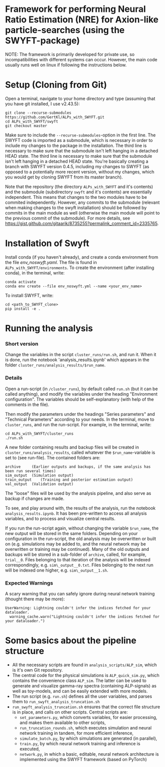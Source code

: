 # Framework for performing Neural Ratio Estimation (NRE) for Axion-like particle-searches (using the SWYFT-package)

NOTE: The framework is primarily developed for private use, so incompatibilities with different systems can occur. However, the main code usually runs well on linux if following the instructions below. 

# Setup (Cloning from Git)

Open a terminal, navigate to your home directory and type (assuming that you have git installed, I use v2.43.5):

```
git clone --recurse-submodules https://github.com/GertKl/ALPs_with_SWYFT.git
cd ALPs_with_SWYFT/swyft
git checkout master
```

Make sure to include the `--recurse-submodules`-option in the first line. The SWYFT code is imported as a submodule, which is necessary in order to include my changes to the package in the installation. The third line is necessary to make sure that the submodule isn't left hanging in a detached HEAD state. The third line is necessary to make sure that the submodule isn't left hanging in a detached HEAD state. You're basically creating a branch with SWYFT version 0.4.5, including my changes to SWYFT (as opposed to a potentially more recent version, without my changes, which you would get by cloning SWYFT from its master branch).


Note that the repository (the directory ``ALPs_with_SWYFT`` and it's contents) and the submodule (subdirectory ``swyft`` and it's contents) are essentially independent. This means that changes to the two modules have to be commited independently. However, any commits to the submodule (relevant when making changes to the swyft installation) should be followed by commits in the main module as well (otherwise the main module will point to the previous commit of the submodule). For more details, see https://gist.github.com/gitaarik/8735255?permalink_comment_id=2335765. 


# Installation of Swyft


Install conda (if you haven't already), and create a conda environment from the file *env_noswyft.yaml*. The file is found in `ALPs_with_SWYFT/environments`. To create the environment (after installing conda), in the terminal, write:

``` 
conda activate
conda env create --file env_noswyft.yml --name <your_env_name>
```

To install SWYFT, write:

```
cd <path_to_SWYFT_clone>
pip install -e .
```

# Running the analysis

### Short version 

Change the variables in the script `cluster_runs/run.sh`, and run it. When it is done, run the notebook 'analysis_results.ipynb' which appears in the folder `cluster_runs/analysis_results/$run_name`.

### Details

Open a run-script (in `/cluster_runs`), by default called `run.sh` (but it can be called anything), and modify the variables under the heading "Environment configuration". The variables should be self-explanatory (with help of the comments in the file). 

Then modify the parameters under the headings "Series parameters" and "Technical Parameters" according to your needs. In the terminal, move to `cluster_runs`, and run the run-script. For example, in the terminal, write:

```
cd ALPs_with_SWYFT/cluster_runs
./run.sh
```

A new folder containing results and backup files will be created in `cluster_runs/analysis_results`, called whatever the `$run_name`-variable is set to (see run-file). The contained folders are:

    archive		(Earlier outputs and backups, if the same analysis has been run several times)      
    sim_output	(Simulation output)      
    train_output	(Training and posterior estimation output)   
    val_output	(Validation output)   

The "loose" files will be used by the analysis pipeline, and also serve as backup if changes are made. 

To see, and play around with, the results of the analysis, run the notebook `analysis_results.ipynb`. It has been pre-written to access all analysis variables, and to process and visualize central results.   

If you run the run-script again, without changing the variable `$run_name`, the new output will be stored in the same folders. Depending on your configuration in the run-script, the old analysis may be overwritten or built on (e.g. simulations may be added to, and the neural network may be overwritten or training may be continued). Many of the old outputs and backups will be stored in a sub-folder of `archive`, called, for example, `trial__0`. Files belonging to that iteration of the analysis will be indexed correspondingly, e.g. `sim\_output__0.txt`. Files belonging to the next run will be indexed one higher, e.g. `sim\_output__1.sh`.


### Expected Warnings

A scary warning that you can safely ignore during neural network training (thought there may be more):

```
UserWarning: Lightning couldn't infer the indices fetched for your dataloader.
  warning_cache.warn("Lightning couldn't infer the indices fetched for your dataloader.")
```



# Some basics about the pipeline structure

* All the necessary scripts are found in `analysis_scripts/ALP_sim`, which is it's own Git repository.
* The central code for the physical simulations is `ALP_quick_sim.py`, which contains the convenience class `ALP_sim`. The latter can be used to generate and visualize gamma-ray spectra (containing ALP-signals) as well as toy-models, and can be easily extended with more models.
* The run script (e.g. `run.sh`) defines all the user variables, and parses them to `run_swyft_analysis_truncation.sh`
* `run_swyft_analysis_truncation.sh` ensures that the correct file structure is in place, and calls on other scripts. Central scripts are:
  - `set_parameters.py`, which converts variables, for easier processing, and makes them available to other scripts,
  - `run_truncation_rounds.sh`, which executes simulation and neural network training in tandem, for more efficient inference,
  - `simulate_batch.py`, by which simulations are generated (in parallel),
  - `train.py`, by which neural network training and inference is executed,
  - `network.py`, in which a basic, editable, neural network architecture is implemented using the SWYFT framework (based on PyTorch)








